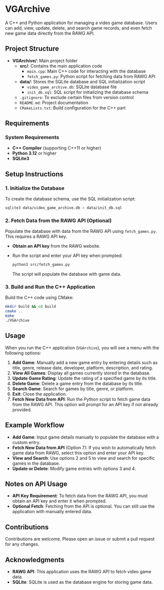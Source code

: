 
# VGArchive

A C++ and Python application for managing a video game database. Users can add, view, update, delete, and search game records, and even fetch new game data directly from the RAWG API.

## Project Structure

- **VGArchive/**: Main project folder
  - **src/**: Contains the main application code
    - `main.cpp`: Main C++ code for interacting with the database
    - `fetch_games.py`: Python script for fetching data from RAWG API
  - **data/**: Stores the SQLite database and SQL initialization script
    - `video_game_archive.db`: SQLite database file
    - `init_db.sql`: SQL script for initializing the database schema
  - `.gitignore`: To exclude certain files from version control
  - `README.md`: Project documentation
  - `CMakeLists.txt`: Build configuration for the C++ part

## Requirements

### System Requirements

- **C++ Compiler** (supporting C++11 or higher)
- **Python 3.12** or higher
- **SQLite3**

## Setup Instructions

### 1. Initialize the Database

To create the database schema, use the SQL initialization script:

```bash
sqlite3 data/video_game_archive.db < data/init_db.sql
```

### 2. Fetch Data from the RAWG API (Optional)

Populate the database with data from the RAWG API using `fetch_games.py`. This requires a RAWG API key.

- **Obtain an API key** from the RAWG website.
- Run the script and enter your API key when prompted:

  ```bash
  python3 src/fetch_games.py
  ```

  The script will populate the database with game data.

### 3. Build and Run the C++ Application

Build the C++ code using CMake:

```bash
mkdir build && cd build
cmake ..
make
./VGArchive
```

## Usage

When you run the C++ application (`VGArchive`), you will see a menu with the following options:

1. **Add Game**: Manually add a new game entry by entering details such as title, genre, release date, developer, platform, description, and rating.
2. **View All Games**: Display all games currently stored in the database.
3. **Update Game Rating**: Update the rating of a specified game by its title.
4. **Delete Game**: Delete a game entry from the database by its title.
5. **Search Game**: Search for games by title, genre, or platform.
6. **Exit**: Close the application.
7. **Fetch New Data from API**: Run the Python script to fetch game data from the RAWG API. This option will prompt for an API key if not already provided.

## Example Workflow

- **Add Game**: Input game details manually to populate the database with a custom entry.
- **Fetch New Data from API** (Option 7): If you wish to automatically fetch game data from RAWG, select this option and enter your API key.
- **View and Search**: Use options 2 and 5 to view and search for specific games in the database.
- **Update or Delete**: Modify game entries with options 3 and 4.

## Notes on API Usage

- **API Key Requirement**: To fetch data from the RAWG API, you must obtain an API key and enter it when prompted.
- **Optional Fetch**: Fetching from the API is optional. You can still use the application with manually entered data.

## Contributions

Contributions are welcome. Please open an issue or submit a pull request for any changes.

## Acknowledgments

- **RAWG API**: This application uses the RAWG API to fetch video game data.
- **SQLite**: SQLite is used as the database engine for storing game data.
